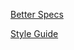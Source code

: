[Better Specs](http://www.betterspecs.org/)

[Style Guide](https://github.com/reachlocal/rspec-style-guide)



